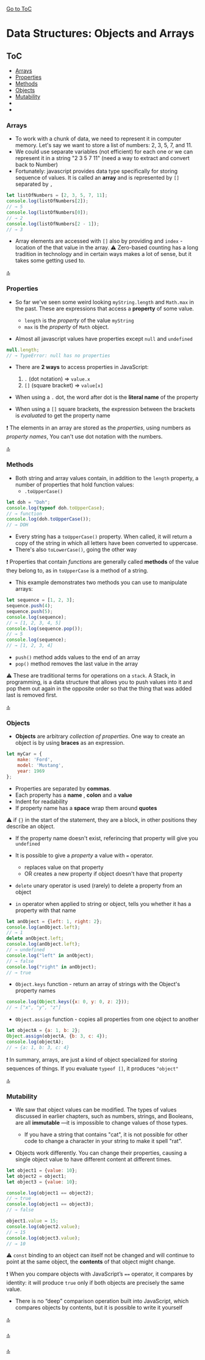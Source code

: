 [Go to ToC](../README.md)

# Data Structures: Objects and Arrays

## ToC
* [Arrays](#arrays)
* [Properties](#properties)
* [Methods](#methods)
* [Objects](#objects)
* [Mutability](#mutability)
* [](#)
* [](#)

### Arrays

* To work with a chunk of data, we need to represent it in computer memory. Let's say we want to store a list of numbers: 2, 3, 5, 7, and 11.
* We could use separate variables (not efficient) for each one or we can represent it in a string "2 3 5 7 11" (need a way to extract and convert back to Number) 
* Fortunately: javascript provides data type specifically for storing sequence of values. It is called an **array** and is represented by `[]` separated by `,`

```javascript
let listOfNumbers = [2, 3, 5, 7, 11];
console.log(listOfNumbers[2]);
// → 5
console.log(listOfNumbers[0]);
// → 2
console.log(listOfNumbers[2 - 1]);
// → 3

```
* Array elements are accessed with `[]` also by providing and `index` - location of the that value in the array.
:warning: Zero-based counting has a long tradition in technology and in certain ways makes a lot of sense, but it takes some getting used to.


[🔝](#toc)  
  

### Properties

* So far we've seen some weird looking `myString.length` and `Math.max` in the past. These are expressions that access a **property** of some value.

    * `length` is the *property* of the value `myString`
    * `max` is the *property* of `Math` object.
    
* Almost all javascript values have properties except `null` and `undefined`

```javascript
null.length;
// → TypeError: null has no properties
```

* There are **2 ways** to access properties in JavaScript:
    1. `.` (dot notation) => `value.x`
    2. `[]` (square bracket) => `value[x]`
    
* When using a `.` dot, the word after dot is the **literal name** of the property
* When using a `[]` square brackets, the expression between the brackets is *evaluated* to get the property name

:exclamation: The elements in an array are stored as the *properties*, using numbers as *property names*, You can't use dot notation with the numbers.



[🔝](#toc)  
  
### Methods

* Both string and array values contain, in addition to the `length` property, a number of properties that hold function values:
  *   `.toUpperCase()`
  
```javascript
let doh = "Doh";
console.log(typeof doh.toUpperCase);
// → function
console.log(doh.toUpperCase());
// → DOH
```
* Every string has a `toUpperCase()` property. When called, it will return a copy of the string in which all letters have been converted to uppercase.
* There's also `toLowerCase()`, going the other way

:exclamation: Properties that contain *functions* are generally called **methods** of the value they belong to, as in `toUpperCase` is a method of a string.

* This example demonstrates two methods you can use to manipulate arrays:

```javascript
let sequence = [1, 2, 3];
sequence.push(4);
sequence.push(5);
console.log(sequence);
// → [1, 2, 3, 4, 5]
console.log(sequence.pop());
// → 5
console.log(sequence);
// → [1, 2, 3, 4]

```

* `push()` method adds values to the end of an array
* `pop()` method removes the last value in the array

:warning: These are traditional terms for operations on a `stack`. A Stack, in programming, is a data structure that allows you to push values into it and pop them out again in the opposite order so that the thing that was added last is removed first. 
  
[🔝](#toc)  

### Objects

* **Objects** are arbitrary *collection of properties*. One way to create an object is by using **braces** as an expression.

```javascript
let myCar = {
    make: 'Ford',
    model: 'Mustang',
    year: 1969
};
```
* Properties are separated by **commas**.
* Each property has a **name** , **colon** and a **value**
* Indent for readability
* If property name has a **space** wrap them around **quotes**

:warning: if `{}` in the start of the statement, they are a block, in other positions they describe an object.

* If the property name doesn't exist, referincing that property will give you `undefined`

* It is possible to give a *property* a value with `=` operator. 
    * replaces value on that property
    * OR creates a new property if object doesn't have that property
    
* `delete` unary operator is used (rarely) to delete a property from an object
* `in` operator when applied to string or object, tells you whether it has a property with that name

```javascript
let anObject = {left: 1, right: 2};
console.log(anObject.left);
// → 1
delete anObject.left;
console.log(anObject.left);
// → undefined
console.log("left" in anObject);
// → false
console.log("right" in anObject);
// → true

```

* `Object.keys` function - return an array of strings with the Object's property names
```javascript
console.log(Object.keys({x: 0, y: 0, z: 2}));
// → ["x", "y", "z"]
```
* `Object.assign` function - copies all properties from one object to another
```javascript
let objectA = {a: 1, b: 2};
Object.assign(objectA, {b: 3, c: 4});
console.log(objectA);
// → {a: 1, b: 3, c: 4}
```

:exclamation: In summary, arrays, are just a kind of object specialized for storing sequences of things. If you evaluate ```typeof []```, it produces `"object"`


  
[🔝](#toc)  

### Mutability

* We saw that object values can be modified. The types of values discussed in earlier chapters, such as numbers, strings, and Booleans, are all **immutable** —it is impossible to change values of those types.

    * If you have a string that contains "cat", it is not possible for other code to change a character in your string to make it spell "rat".
    
* Objects work differently. You can change their properties, causing a single object value to have different content at different times.

```javascript
let object1 = {value: 10};
let object2 = object1;
let object3 = {value: 10};

console.log(object1 == object2);
// → true
console.log(object1 == object3);
// → false

object1.value = 15;
console.log(object2.value);
// → 15
console.log(object3.value);
// → 10
```
:warning: `const` binding to an object can itself not be changed and will continue to point at the same object, the **contents** of that object might change.

:exclamation: When you compare objects with JavaScript’s `==` operator, it compares by identity: it will produce `true` only if both objects are precisely the same value.

* There is no “deep” comparison operation built into JavaScript, which compares objects by contents, but it is possible to write it yourself
  
[🔝](#toc)  

### 



[🔝](#toc)    
  
  
### 


  
[🔝](#toc)  

  
  
  
